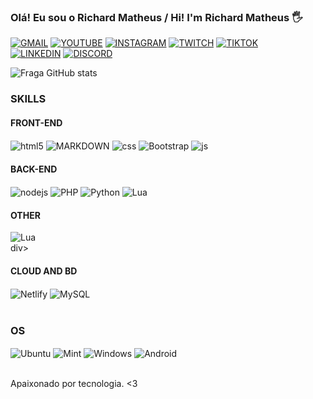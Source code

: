 ### Olá! Eu sou o Richard Matheus / Hi! I'm Richard Matheus 🖐️
[![GMAIL](https://img.shields.io/badge/Gmail-D14836?style=for-the-badge&logo=gmail&logoColor=white)](richardmatheusf80@gmail.com)
[![YOUTUBE](https://img.shields.io/badge/YouTube-FF0000?style=for-the-badge&logo=youtube&logoColor=white)](https://www.youtube.com/channel/UCWN_G1VmIP2LIFn2_2I_7ZA)
[![INSTAGRAM](https://img.shields.io/badge/Instagram-E4405F?style=for-the-badge&logo=instagram&logoColor=white)](https://www.instagram.com/richard.mttw/)
[![TWITCH](https://img.shields.io/badge/Twitch-9146FF?style=for-the-badge&logo=twitch&logoColor=white
)](https://www.twitch.tv/richardmatthew80)
[![TIKTOK](https://img.shields.io/badge/TikTok-000000?style=for-the-badge&logo=tiktok&logoColor=white
)](https://www.tiktok.com/@richardmatthewf)<br>
[![LINKEDIN](https://img.shields.io/badge/LinkedIn-0077B5?style=for-the-badge&logo=linkedin&logoColor=white)](https://www.linkedin.com/in/richard-matheus-farias-440626235)
[![DISCORD](https://img.shields.io/badge/Discord-7289DA?style=for-the-badge&logo=discord&logoColor=white
)]()

![Fraga GitHub stats](https://github-readme-stats.vercel.app/api?username=RichardMatth&show_icons=true&theme=dracula&count_private=false)


### SKILLS

#### FRONT-END
<div style="display: inline_block">
  <img align="center" alt="html5" src="https://img.shields.io/badge/HTML5-E34F26?style=for-the-badge&logo=html5&logoColor=white" />
  <img align="center" alt="MARKDOWN" src="https://img.shields.io/badge/Markdown-000000?style=for-the-badge&logo=markdown&logoColor=white" />
  <img align="center" alt="css" src="https://img.shields.io/badge/CSS3-1572B6?style=for-the-badge&logo=css3&logoColor=white" />
   <img align="center" alt="Bootstrap" src="https://img.shields.io/badge/Bootstrap-563D7C?style=for-the-badge&logo=bootstrap&logoColor=white">
  <img align="center" alt="js" src="https://img.shields.io/badge/JavaScript-F7DF1E?style=for-the-badge&logo=javascript&logoColor=black" /><br>
</div>

#### BACK-END
  <div>
  <img align="center" alt="nodejs" src="https://img.shields.io/badge/Node.js-43853D?style=for-the-badge&logo=node.js&logoColor=white" />
  <img align="center" alt="PHP" src="https://img.shields.io/badge/PHP-777BB4?style=for-the-badge&logo=php&logoColor=white" />
  <img align="center" alt="Python" src="https://img.shields.io/badge/Python-3776AB?style=for-the-badge&logo=python&logoColor=white" />
  <img align="center" alt="Lua" src="https://img.shields.io/badge/Lua-2C2D72?style=for-the-badge&logo=lua&logoColor=white" />
  </div>

#### OTHER
<div>
 <img align="center" alt="Lua" src="https://img.shields.io/badge/Lua-2C2D72?style=for-the-badge&logo=lua&logoColor=white" />
</div>div>

#### CLOUD AND BD
<div>
  <img align="center" alt="Netlify" src="https://img.shields.io/badge/Netlify-00C7B7?style=for-the-badge&logo=netlify&logoColor=white" />
  <img align="center" alt="MySQL" src="https://img.shields.io/badge/MySQL-00000F?style=for-the-badge&logo=mysql&logoColor=white" />
  <img align="center" alt="" src="" />
  <img align="center" alt="" src="" />
</div><br/>

### OS
<div style="display: inline_block">
  <img align="center" alt="Ubuntu" src="https://img.shields.io/badge/Ubuntu-E95420?style=for-the-badge&logo=ubuntu&logoColor=white">
  <img align="center" alt="Mint" src="https://img.shields.io/badge/Linux_Mint-87CF3E?style=for-the-badge&logo=linux-mint&logoColor=white">
  <img align="center" alt="Windows" src="https://img.shields.io/badge/Windows-0078D6?style=for-the-badge&logo=windows&logoColor=white">
  <img align="center" alt="Android" src="https://img.shields.io/badge/Android-3DDC84?style=for-the-badge&logo=android&logoColor=white">
</div>

<br>

Apaixonado por tecnologia. <3
